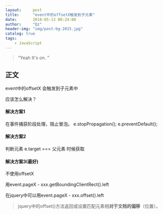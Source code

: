 ```yaml
---
layout:     post
title:      "event中的offsetX触发到子元素"
date:       2018-05-13 00:24:00
author:     "Qz"
header-img: "img/post-bg-2015.jpg"
catalog: true
tags:
    - JavaScript
---
```


> “Yeah It's on. ”


## 正文
event中的offsetX 会触发到子元素中

应该怎么解决？


#### 解决方案1
在事件捕获阶段处理，阻止冒泡。
e.stopPropagation();
e.preventDefault();



#### 解决方案2
判断元素 e.target === 父元素 时候获取


#### **解决方案3(最好)**
不使用offsetX

用event.pageX - xxx.getBoundingClientRect().left

在jquery中可以用event.pageX - xxx.offset().left


>jquery中的offset()方法返回或设置匹配元素相**对于文档的偏移**（位置）。


